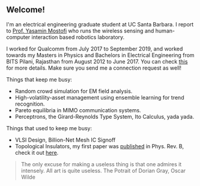 ## Welcome!

I'm an electrical engineering graduate student at UC Santa Barbara. I report to [Prof. Yasamin Mostofi](https://www.ece.ucsb.edu/~ymostofi/) who runs the wireless sensing and human-computer interaction based robotics laboratory. 

I worked for Qualcomm from July 2017 to September 2019, and worked towards my Masters in Physics and Bachelors in Electrical Engineering from BITS Pilani, Rajasthan from August 2012 to June 2017. You can check [this](https://www.linkedin.com/in/apallapr/) for more details. Make sure you send me a connection request as well!

Things that keep me busy:
- Random crowd simulation for EM field analysis.
- High-volatility-asset management using ensemble learning for trend recognition.
- Pareto equilibria in MIMO communication systems.
- Perceptrons, the Girard-Reynolds Type System, Ito Calculus, yada yada.

Things that used to keep me busy:
- VLSI Design, Billion-Net Mesh IC Signoff
- Topological Insulators, my first paper was [published](https://journals.aps.org/prb/abstract/10.1103/PhysRevB.97.085405) in Phys. Rev. B, check it out [here](https://arxiv.org/pdf/1709.08354.pdf).
 
 > The only excuse for making a useless thing is that one admires it intensely. All art is quite useless.
 > The Potrait of Dorian Gray, Oscar Wilde
